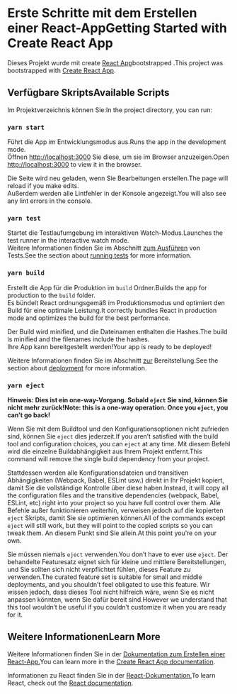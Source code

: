 # <a name="getting-started-with-create-react-app"></a><span data-ttu-id="89f7d-101">Erste Schritte mit dem Erstellen einer React-App</span><span class="sxs-lookup"><span data-stu-id="89f7d-101">Getting Started with Create React App</span></span>

<span data-ttu-id="89f7d-102">Dieses Projekt wurde mit create [React App](https://github.com/facebook/create-react-app)bootstrapped .</span><span class="sxs-lookup"><span data-stu-id="89f7d-102">This project was bootstrapped with [Create React App](https://github.com/facebook/create-react-app).</span></span>

## <a name="available-scripts"></a><span data-ttu-id="89f7d-103">Verfügbare Skripts</span><span class="sxs-lookup"><span data-stu-id="89f7d-103">Available Scripts</span></span>

<span data-ttu-id="89f7d-104">Im Projektverzeichnis können Sie:</span><span class="sxs-lookup"><span data-stu-id="89f7d-104">In the project directory, you can run:</span></span>

### `yarn start`

<span data-ttu-id="89f7d-105">Führt die App im Entwicklungsmodus aus.</span><span class="sxs-lookup"><span data-stu-id="89f7d-105">Runs the app in the development mode.</span></span>\
<span data-ttu-id="89f7d-106">Öffnen [http://localhost:3000](http://localhost:3000) Sie diese, um sie im Browser anzuzeigen.</span><span class="sxs-lookup"><span data-stu-id="89f7d-106">Open [http://localhost:3000](http://localhost:3000) to view it in the browser.</span></span>

<span data-ttu-id="89f7d-107">Die Seite wird neu geladen, wenn Sie Bearbeitungen erstellen.</span><span class="sxs-lookup"><span data-stu-id="89f7d-107">The page will reload if you make edits.</span></span>\
<span data-ttu-id="89f7d-108">Außerdem werden alle Lintfehler in der Konsole angezeigt.</span><span class="sxs-lookup"><span data-stu-id="89f7d-108">You will also see any lint errors in the console.</span></span>

### `yarn test`

<span data-ttu-id="89f7d-109">Startet die Testlaufumgebung im interaktiven Watch-Modus.</span><span class="sxs-lookup"><span data-stu-id="89f7d-109">Launches the test runner in the interactive watch mode.</span></span>\
<span data-ttu-id="89f7d-110">Weitere Informationen finden Sie im Abschnitt [zum Ausführen](https://facebook.github.io/create-react-app/docs/running-tests) von Tests.</span><span class="sxs-lookup"><span data-stu-id="89f7d-110">See the section about [running tests](https://facebook.github.io/create-react-app/docs/running-tests) for more information.</span></span>

### `yarn build`

<span data-ttu-id="89f7d-111">Erstellt die App für die Produktion im `build` Ordner.</span><span class="sxs-lookup"><span data-stu-id="89f7d-111">Builds the app for production to the `build` folder.</span></span>\
<span data-ttu-id="89f7d-112">Es bündelt React ordnungsgemäß im Produktionsmodus und optimiert den Build für eine optimale Leistung.</span><span class="sxs-lookup"><span data-stu-id="89f7d-112">It correctly bundles React in production mode and optimizes the build for the best performance.</span></span>

<span data-ttu-id="89f7d-113">Der Build wird minified, und die Dateinamen enthalten die Hashes.</span><span class="sxs-lookup"><span data-stu-id="89f7d-113">The build is minified and the filenames include the hashes.</span></span>\
<span data-ttu-id="89f7d-114">Ihre App kann bereitgestellt werden!</span><span class="sxs-lookup"><span data-stu-id="89f7d-114">Your app is ready to be deployed!</span></span>

<span data-ttu-id="89f7d-115">Weitere Informationen finden Sie im Abschnitt [zur](https://facebook.github.io/create-react-app/docs/deployment) Bereitstellung.</span><span class="sxs-lookup"><span data-stu-id="89f7d-115">See the section about [deployment](https://facebook.github.io/create-react-app/docs/deployment) for more information.</span></span>

### `yarn eject`

<span data-ttu-id="89f7d-116">**Hinweis: Dies ist ein one-way-Vorgang. Sobald `eject` Sie sind, können Sie nicht mehr zurück!**</span><span class="sxs-lookup"><span data-stu-id="89f7d-116">**Note: this is a one-way operation. Once you `eject`, you can’t go back!**</span></span>

<span data-ttu-id="89f7d-117">Wenn Sie mit dem Buildtool und den Konfigurationsoptionen nicht zufrieden sind, können Sie `eject` dies jederzeit.</span><span class="sxs-lookup"><span data-stu-id="89f7d-117">If you aren’t satisfied with the build tool and configuration choices, you can `eject` at any time.</span></span> <span data-ttu-id="89f7d-118">Mit diesem Befehl wird die einzelne Buildabhängigkeit aus Ihrem Projekt entfernt.</span><span class="sxs-lookup"><span data-stu-id="89f7d-118">This command will remove the single build dependency from your project.</span></span>

<span data-ttu-id="89f7d-119">Stattdessen werden alle Konfigurationsdateien und transitiven Abhängigkeiten (Webpack, Babel, ESLint usw.) direkt in Ihr Projekt kopiert, damit Sie die vollständige Kontrolle über diese haben.</span><span class="sxs-lookup"><span data-stu-id="89f7d-119">Instead, it will copy all the configuration files and the transitive dependencies (webpack, Babel, ESLint, etc) right into your project so you have full control over them.</span></span> <span data-ttu-id="89f7d-120">Alle Befehle außer funktionieren weiterhin, verweisen jedoch auf die kopierten `eject` Skripts, damit Sie sie optimieren können.</span><span class="sxs-lookup"><span data-stu-id="89f7d-120">All of the commands except `eject` will still work, but they will point to the copied scripts so you can tweak them.</span></span> <span data-ttu-id="89f7d-121">An diesem Punkt sind Sie allein.</span><span class="sxs-lookup"><span data-stu-id="89f7d-121">At this point you’re on your own.</span></span>

<span data-ttu-id="89f7d-122">Sie müssen niemals `eject` verwenden.</span><span class="sxs-lookup"><span data-stu-id="89f7d-122">You don’t have to ever use `eject`.</span></span> <span data-ttu-id="89f7d-123">Der behandelte Featuresatz eignet sich für kleine und mittlere Bereitstellungen, und Sie sollten sich nicht verpflichtet fühlen, dieses Feature zu verwenden.</span><span class="sxs-lookup"><span data-stu-id="89f7d-123">The curated feature set is suitable for small and middle deployments, and you shouldn’t feel obligated to use this feature.</span></span> <span data-ttu-id="89f7d-124">Wir wissen jedoch, dass dieses Tool nicht hilfreich wäre, wenn Sie es nicht anpassen könnten, wenn Sie dafür bereit sind.</span><span class="sxs-lookup"><span data-stu-id="89f7d-124">However we understand that this tool wouldn’t be useful if you couldn’t customize it when you are ready for it.</span></span>

## <a name="learn-more"></a><span data-ttu-id="89f7d-125">Weitere Informationen</span><span class="sxs-lookup"><span data-stu-id="89f7d-125">Learn More</span></span>

<span data-ttu-id="89f7d-126">Weitere Informationen finden Sie in der [Dokumentation zum Erstellen einer React-App.](https://facebook.github.io/create-react-app/docs/getting-started)</span><span class="sxs-lookup"><span data-stu-id="89f7d-126">You can learn more in the [Create React App documentation](https://facebook.github.io/create-react-app/docs/getting-started).</span></span>

<span data-ttu-id="89f7d-127">Informationen zu React finden Sie in der [React-Dokumentation.](https://reactjs.org/)</span><span class="sxs-lookup"><span data-stu-id="89f7d-127">To learn React, check out the [React documentation](https://reactjs.org/).</span></span>
